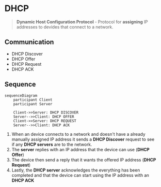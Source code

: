 # DHCP

> **Dynamic Host Configuration Protocol** - Protocol for **assigning** IP addresses to devides that connect to a network.

## Communication

- DHCP Discover
- DHCP Offer
- DHCP Request
- DHCP ACK

## Sequence

```mermaid
sequenceDiagram
    participant Client
    participant Server

    Client->>Server: DHCP DISCOVER
    Server-->>Client: DHCP OFFER
    Client->>Server: DHCP REQUEST
    Server-->>Client: DHCP ACK
```

1. When an device connects to a network and doesn't have a already manually assigned IP address it sends a **DHCP Discover** request to see if any **DHCP servers** are to the network.
2. The **server** replies with an IP address that the device can use (**DHCP Offer**)
3. The device then send a reply that it wants the offered IP address (**DHCP Request**)
4. Lastly, the **DHCP server** acknowledges the everything has been completed and that the device can start using the IP address with an **DHCP ACK**
